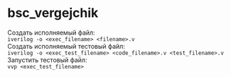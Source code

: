 # bsc_vergejchik

Создать исполняемый файл:  
	```iverilog -o <exec_filename> <filename>.v```  
Создать исполняемый тестовый файл:  
	```iverilog -o <exec_test_filename> <code_filename>.v <test_filename>.v```  
Запустить тестовый файл:  
	```vvp <exec_test_filename>```  

